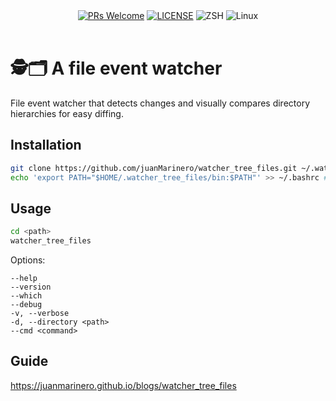 <div align="center">
  <a href="https://github.com/juanMarinero/watcher_tree_files/pulls"><img src="https://img.shields.io/badge/PRs-welcome-brightgreen.svg" alt="PRs Welcome"></a>
  <a href="https://github.com/juanMarinero/watcher_tree_files/blob/master/LICENSE"><img src="https://img.shields.io/github/license/juanMarinero/watcher_tree_files" alt="LICENSE"></a>
  <img src="https://img.shields.io/badge/Zsh-F15A24?logo=zsh&logoColor=fff" alt="ZSH">
  <img src="https://img.shields.io/badge/-Linux-grey?logo=linux" alt="Linux">
</div>
<br/>


# 🕵️🗂️ A file event watcher

File event watcher that detects changes and visually compares directory hierarchies for easy diffing.


## Installation

```sh
git clone https://github.com/juanMarinero/watcher_tree_files.git ~/.watcher_tree_files
echo 'export PATH="$HOME/.watcher_tree_files/bin:$PATH"' >> ~/.bashrc # or ~/.zshrc
```

## Usage

```sh
cd <path>
watcher_tree_files
```

Options:

```
--help
--version
--which
--debug
-v, --verbose
-d, --directory <path>
--cmd <command>
```

## Guide

https://juanmarinero.github.io/blogs/watcher_tree_files
